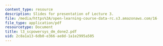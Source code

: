 ```yaml
---
content_type: resource
description: Slides for presentation of Lecture 3.
file: /media/https%3A/open-learning-course-data-rc.s3.amazonaws.com/16-851-satellite-engineering-fall-2003/2c8a1a136db0e366ae8d1a1e2995a505_l3_scpowersys_dm_done2.pdf
file_type: application/pdf
resourcetype: Document
title: l3_scpowersys_dm_done2.pdf
uid: 2c8a1a13-6db0-e366-ae8d-1a1e2995a505
---
```

